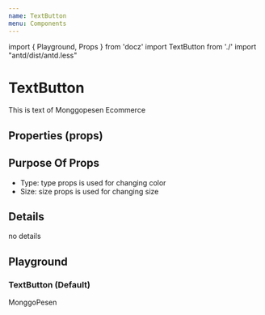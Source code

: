 ```yaml
---
name: TextButton
menu: Components
---
```


import { Playground, Props } from 'docz'
import TextButton from './'
import "antd/dist/antd.less"

# TextButton

This is text of Monggopesen Ecommerce

## Properties (props)

<Props of={TextButton} />

## Purpose Of Props

- Type: type props is used for changing color
- Size: size props is used for changing size

## Details

no details

## Playground

### TextButton (Default)

<Playground>
    <TextButton>MonggoPesen</TextButton>
</Playground>